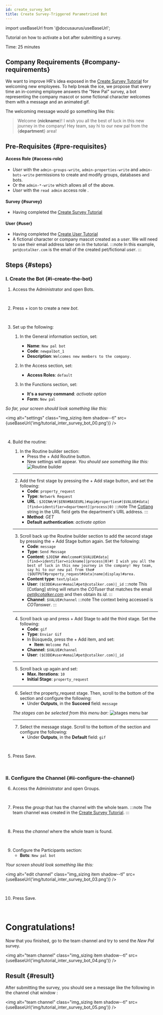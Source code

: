 ```yaml
---
id: create_survey_bot
title: Create Survey-Triggered Parametrized Bot
---
```

import useBaseUrl from '@docusaurus/useBaseUrl'; 

Tutorial on how to activate a bot after submitting a survey.

Time: 25 minutes

## Company Requirements {#company-requirements}
We want to improve HR's idea exposed in the [Create Survey Tutorial](/docs/tutorials/basic/create_survey) for welcoming new employees. To help break the ice, we propose that every time an in-coming employee answers the "New Pal" survey, a bot representing the company mascot or some fictional character welcomes them with a message and an animated gif.

The welcoming message would go something like this:

> Welcome {**nickname**}! I wish you all the best of luck in this new journey in the company! Hey team, say hi to our new pal from the {**department**} area!

## Pre-Requisites {#pre-requisites}

#### Access Role {#access-role}
* _User_ with the `admin-groups-write`, `admin-properties-write` and `admin-bots-write` permissions to create and modify groups, databases and bots. 
* Or the `admin-*-write` which allows all of the above. 
* _User_ with the `read admin` access role .

#### Survey {#survey}
* Having completed the [Create Survey Tutorial](/docs/tutorials/basic/create_survey)

#### User {#user}
* Having completed the [Create User Tutorial](/docs/tutorials/basic/create_user)
* A fictional character or company mascot created as a _user_. We will need to use their email address later on in the tutorial.
:::note 
In this example, `pet@cotalker.com` is the email of the created pet/fictional _user_.
:::

## Steps {#steps}

### I. Create the Bot {#i-create-the-bot}

<div class="alert alert--secondary">

1. Access the <span class="badge badge--primary">Administrator</span> and open <span class="badge badge--primary">Bots</span>.

</div>
<br/>

<div class="alert alert--secondary">

2. Press <span class="badge badge--primary">+</span> icon to create a new _bot_.

</div>
<br/>

<div class="alert alert--secondary">

3. Set up the following:

    1. In the <span class="badge badge--primary">General information</span> section, set:
        - **Name**: `New pal bot`
        - **Code**: `newpalbot_1`
        - **Description**: `Welcomes new members to the company.`

    2. In the <span class="badge badge--primary">Access</span> section, set:
        - **Access Roles**: `default`

    3. In the <span class="badge badge--primary">Functions</span> section, set:
        - **It's a survey command**: _activate option_
        - **Form**: `New pal`

_So far, your screen should look something like this:_

<img alt="settings" class="img_sizing item shadow--tl" src={useBaseUrl('img/tutorial_inter_survey_bot_00.png')} />
<br/>

</div>
<br/>

<div class="alert alert--secondary">

4. Build the routine:

    1. In the <span class="badge badge--primary">Routine builder</span> section:
        - Press the <span class="badge badge--primary">+ Add Routine</span> button.
        - New settings will appear.
       _You should see something like this:_
       ![Routine builder](/img/tutorial_inter_survey_bot_01.png)
    --------
    2. Add the first stage by pressing the <span class="badge badge--primary">+ Add stage</span> button, and set the following:
        - **Code**: `property_request`
        - **Type**: `Network Request` 
        - **URL** : `$JOIN#/#($ENV#BASEURL)#api#properties#($VALUE#data|[find=>identifier=department]|process|0)`
        :::note 
        The [Cotlang](/docs/documentation/automation/admin_cotlang) string in the URL field gets the department's URL address.
        :::
        - **Method**: *GET*
        - **Default authentication**: _activate option_
    --------
    3. Scroll back up the <span class="badge badge--primary">Routine builder</span> section to add the second stage by pressing the <span class="badge badge--primary">+ Add Stage</span> button again. Set the following:
        - **Code**: `message`
        - **Type**: `Send Message` 
        - **Content**: `$JOIN# #Welcome#($VALUE#data|[find=>identifier=nickname]|process|0)#! I wish you all the best of luck in this new journey in the company! Hey team, say hi to our new pal from the#($OUTPUT#property_request#data|name|display)#area.`
        - **Content type**: `text/plain`
        - **User**: `($CODE#user#email#pet@cotalker.com)|_id`
        :::note 
        This [Cotlang] string will return the _COTuser_ that matches the email *pet@cotalker.com* and then obtain its *id*.
        :::
        - **Channel**: `$VALUE#channel`
        :::note 
        The context being accessed is _COTanswer_.
        :::
    --------
    4. Scroll back up and press <span class="badge badge--primary">+ Add Stage</span> to add the third stage. Set the following:
        - **Code**: `gif`
        - **Type**: `Enviar Gif`
        - In <span class="badge badge--primary">Búsqueda</span>, press the <span class="badge badge--primary">+ Add item</span>, and set:
            - **Item**: `Welcome Pal`
        - **Channel**: `$VALUE#channel`
        - **User**: `($CODE#user#email#pet@cotalker.com)|_id`
    --------
    5. Scroll back up again and set:
        - **Max. Iterations**: `10`
        - **Initial Stage**: `property_request`
    --------
    6. Select the <span class="badge badge--primary">property_request</span> stage. Then, scroll to the bottom of the section and configure the following:
        - Under **Outputs**, in the **Succeed** field: `message` 
    
    _The stages can be selected from this menu bar:_
    ![stages menu bar](/img/tutorial_inter_survey_bot_02.png)

    --------
    7. Select the <span class="badge badge--primary">message</span> stage. Scroll to the bottom of the section and configure the following:
        - Under **Outputs**, in the **Default** field: `gif`

</div>
<br/>

<div class="alert alert--secondary">

5. Press <span class="badge badge--primary">Save</span>.

</div>
<br/>

### II. Configure the Channel {#ii-configure-the-channel}

<div class="alert alert--secondary">

6. Access the <span class="badge badge--primary">Administrator</span> and open <span class="badge badge--primary">Groups</span>.

</div>
<br/>

<div class="alert alert--secondary">

7. Press the _group_ that has the channel with the whole team.
    :::note
    The team channel was created in the [Create Survey Tutorial](/docs/tutorials/basic/create_survey).
    :::

</div>
<br/>

<div class="alert alert--secondary">

8. Press the _channel_ where the whole team is found.

</div>
<br/>

<div class="alert alert--secondary">

9. Configure the <span class="badge badge--primary">Participants</span> section:
    - **Bots**: `New pal bot` 

_Your screen should look something like this:_

<img alt="edit channel" class="img_sizing item shadow--tl" src={useBaseUrl('img/tutorial_inter_survey_bot_03.png')} />
<br/>

</div>
<br/>

<div class="alert alert--secondary">

10. Press <span class="badge badge--primary">Save</span>.

</div>
<br/>


<div class="hero shadow--lw">
<div class="container">
<h1 class="hero__title">Congratulations!</h1>
<p class="hero__subtitle">

Now that you finished, go to the team channel and try to send the _New Pal_ survey.</p>

<img alt="team channel" class="img_sizing item shadow--tl" src={useBaseUrl('img/tutorial_inter_survey_bot_04.png')} />
<br/>
<div>
</div>
</div>
</div>


## Result {#result}

After submitting the survey, you should see a message like the following in the channel chat window :

<img alt="team channel" class="img_sizing item shadow--tl" src={useBaseUrl('img/tutorial_inter_survey_bot_05.png')} />
<br/>

